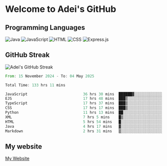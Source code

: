 # Welcome to Adei's GitHub

## Programming Languages
![Java](https://img.shields.io/badge/Java-007396?style=flat-square&logo=java&logoColor=white)
![JavaScript](https://img.shields.io/badge/JavaScript-F7DF1E?style=flat-square&logo=javascript&logoColor=black)
![HTML](https://img.shields.io/badge/HTML-E34F26?style=flat-square&logo=html5&logoColor=white)
![CSS](https://img.shields.io/badge/CSS-1572B6?style=flat-square&logo=css3&logoColor=white)
![Express.js](https://img.shields.io/badge/Express.js-000000?style=flat-square&logo=express&logoColor=white)


## GitHub Streak
![Adei's GitHub Streak](https://github-readme-streak-stats.herokuapp.com/?user=AdeiTamayo&hide_border=true)

<!--START_SECTION:waka-->

```rust
From: 15 November 2024 - To: 04 May 2025

Total Time: 133 hrs 11 mins

JavaScript                         36 hrs 30 mins  ██████▓░░░░░░░░░░░░░░░░░░   27.14 %
EJS                                17 hrs 48 mins  ███▒░░░░░░░░░░░░░░░░░░░░░   13.24 %
TypeScript                         17 hrs 37 mins  ███▒░░░░░░░░░░░░░░░░░░░░░   13.10 %
CSS                                17 hrs 17 mins  ███▒░░░░░░░░░░░░░░░░░░░░░   12.85 %
Python                             11 hrs 13 mins  ██░░░░░░░░░░░░░░░░░░░░░░░   08.34 %
XML                                7 hrs 5 mins    █▒░░░░░░░░░░░░░░░░░░░░░░░   05.27 %
HTML                               5 hrs 54 mins   █░░░░░░░░░░░░░░░░░░░░░░░░   04.39 %
Java                               4 hrs 17 mins   ▓░░░░░░░░░░░░░░░░░░░░░░░░   03.19 %
Markdown                           2 hrs 31 mins   ▒░░░░░░░░░░░░░░░░░░░░░░░░   01.88 %
```

<!--END_SECTION:waka-->

## My website
[My Website](https://adei.eus)



